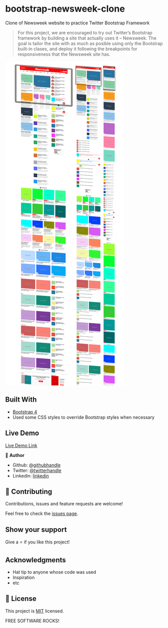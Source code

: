 # bootstrap-newsweek-clone
 Clone of Newsweek website to practice Twitter Bootstrap Framework


> For this project, we are encouraged to try out Twitter’s Bootstrap framework by building a site that actually uses it – Newsweek. The goal is tailor the site with as much as posible using only the Bootstrap built-in clases, and deploy it following the breakpoints for responsiveness that the Newsweek site has.

![screenshot](./screenshot.png)

## Built With



- [Bootstrap 4](https://getbootstrap.com/)
- Used some CSS styles to override Bootstrap styles when necessary

## Live Demo

[Live Demo Link](https://ecstatic-poincare-5ba05c.netlify.com)


👤 **Author**

- Github: [@githubhandle](https://github.com/maosan132)
- Twitter: [@twitterhandle](https://twitter.com/maosan132)
- Linkedin: [linkedin](https://www.linkedin.com/in/mauricio-santos-a7292910)


## 🤝 Contributing

Contributions, issues and feature requests are welcome!

Feel free to check the [issues page](issues/).

## Show your support

Give a ⭐️ if you like this project!

## Acknowledgments

- Hat tip to anyone whose code was used
- Inspiration
- etc

## 📝 License

This project is [MIT](lic.url) licensed.

FREE SOFTWARE ROCKS!

